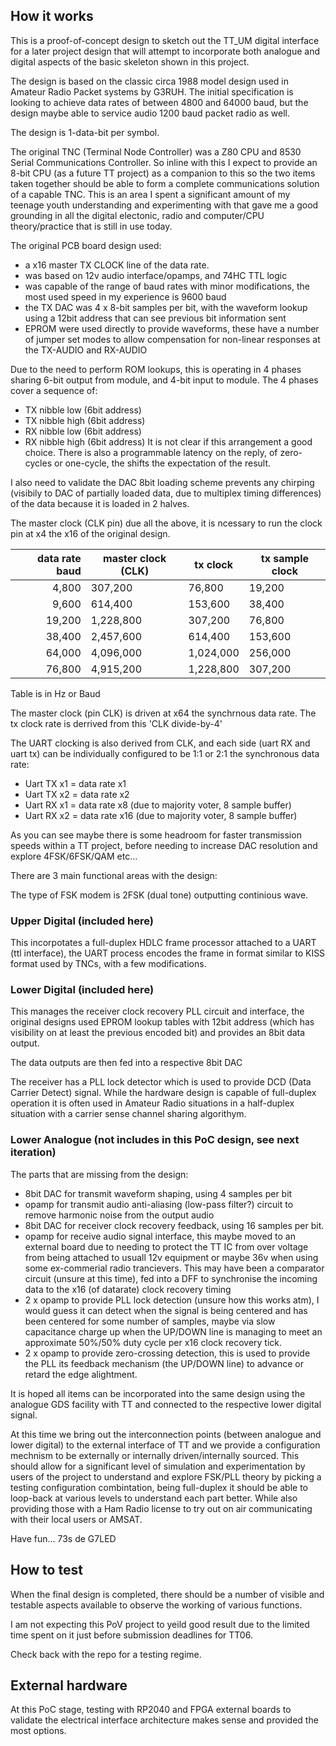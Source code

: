 <!---

This file is used to generate your project datasheet. Please fill in the information below and delete any unused
sections.

You can also include images in this folder and reference them in the markdown. Each image must be less than
512 kb in size, and the combined size of all images must be less than 1 MB.
-->

## How it works

This is a proof-of-concept design to sketch out the TT_UM digital interface
for a later project design that will attempt to incorporate both analogue and
digital aspects of the basic skeleton shown in this project.

The design is based on the classic circa 1988 model design used in Amateur
Radio Packet systems by G3RUH.  The initial specification is looking to
achieve data rates of between 4800 and 64000 baud, but the design maybe able
to service audio 1200 baud packet radio as well.

The design is 1-data-bit per symbol.

The original TNC (Terminal Node Controller) was a Z80 CPU and 8530 Serial
Communications Controller.  So inline with this I  expect to provide an
8-bit CPU (as a future TT project) as a companion to this so the two items
taken together should be able to form a complete communications solution
of a capable TNC.
This is an area I spent a significant amount of my teenage youth understanding
and experimenting with that gave me a good grounding in all the digital
electonic, radio and computer/CPU theory/practice that is still in use today.


The original PCB board design used:
- a x16 master TX CLOCK line of the data rate.
- was based on 12v audio interface/opamps, and 74HC TTL logic
- was capable of the range of baud rates with minor modifications, the most
used speed in my experience is 9600 baud
- the TX DAC was 4 x 8-bit samples per bit, with the waveform lookup using a
12bit address that can see previous bit information sent
- EPROM were used directly to provide waveforms, these have a number of
jumper set modes to allow compensation for non-linear responses at the
TX-AUDIO and RX-AUDIO

Due to the need to perform ROM lookups, this is operating in 4 phases
sharing 6-bit output from module, and 4-bit input to module.  The 4 phases
cover a sequence of:
- TX nibble low (6bit address)
- TX nibble high (6bit address)
- RX nibble low (6bit address)
- RX nibble high (6bit address)
It is not clear if this arrangement a good choice.
There is also a programmable latency on the reply, of zero-cycles or
one-cycle, the shifts the expectation of the result.

I also need to validate the DAC 8bit loading scheme prevents any chirping
(visibily to DAC of partially loaded data, due to multiplex timing
differences) of the data because it is loaded in 2 halves.


The master clock (CLK pin) due all the above, it is ncessary to run the
clock pin at x4 the x16 of the original design.

|data rate baud |master clock (CLK)|  tx clock | tx sample clock|
| ------------: | ---------------- |  -------- | ------- |
|         4,800 |          307,200 |    76,800 |  19,200 |
|         9,600 |          614,400 |   153,600 |  38,400 |
|        19,200 |        1,228,800 |   307,200 |  76,800 |
|        38,400 |        2,457,600 |   614,400 | 153,600 |
|        64,000 |        4,096,000 | 1,024,000 | 256,000 |
|        76,800 |        4,915,200 | 1,228,800 | 307,200 |

Table is in Hz or Baud

The master clock (pin CLK) is driven at x64 the synchrnous data rate.
The tx clock rate is derrived from this 'CLK divide-by-4'

The UART clocking is also derived from CLK, and each side (uart RX and uart
tx) can be individually configured to be 1:1 or 2:1 the synchronous data
rate:
- Uart TX x1 = data rate x1
- Uart TX x2 = data rate x2
- Uart RX x1 = data rate x8 (due to majority voter, 8 sample buffer)
- Uart RX x2 = data rate x16 (due to majority voter, 8 sample buffer)

As you can see maybe there is some headroom for faster transmission speeds
within a TT project, before needing to increase DAC resolution and explore
4FSK/6FSK/QAM etc...

There are 3 main functional areas with the design:

The type of FSK modem is 2FSK (dual tone) outputting continious wave.

### Upper Digital (included here)

This incorpotates a full-duplex HDLC frame processor attached to a UART
(ttl interface), the UART process encodes the frame in format similar to
KISS format used by TNCs, with a few modifications.


### Lower Digital (included here)

This manages the receiver clock recovery PLL circuit and interface, the
original designs used EPROM lookup tables with 12bit address (which has
visibility on at least the previous encoded bit) and provides an 8bit data
output.

The data outputs are then fed into a respective 8bit DAC

The receiver has a PLL lock detector which is used to provide DCD (Data
Carrier Detect) signal.  While the hardware design is capable of full-duplex
operation it is often used in Amateur Radio situations in a half-duplex
situation with a carrier sense channel sharing algorithym.

### Lower Analogue (not includes in this PoC design, see next iteration)

The parts that are missing from the design:

- 8bit DAC for transmit waveform shaping, using 4 samples per bit
- opamp for transmit audio anti-aliasing (low-pass filter?) circuit to
  remove harmonic noise from the output audio
- 8bit DAC for receiver clock recovery feedback, using 16 samples
  per bit.
- opamp for receive audio signal interface, this maybe moved to an external
  board due to needing to protect the TT IC from over voltage from being
  attached to usuall 12v equipment or maybe 36v when using some ex-commerial
  radio trancievers.
  This may have been a comparator circuit (unsure at this time), fed into a
  DFF to synchronise the incoming data to the x16 (of datarate) clock recovery
  timing
- 2 x opamp to provide PLL lock detection (unsure how this works atm), I
  would guess it can detect when the signal is being centered and has been
  centered for some number of samples, maybe via slow capacitance charge up
  when the UP/DOWN line is managing to meet an approximate 50%/50% duty
  cycle per x16 clock recovery tick.
- 2 x opamp to provide zero-crossing detection, this is used to provide the
  PLL its feedback mechanism (the UP/DOWN line) to advance or retard the
  edge alightment.


It is hoped all items can be incorporated into the same design using the
analogue GDS facility with TT and connected to the respective lower digital
signal.

At this time we bring out the interconnection points (between analogue and
lower digital) to the external interface of TT and we provide a configuration
mechnism to be externally or internally driven/internally sourced.  This should
allow for a significant level of simulation and experimentation by users of
the project to understand and explore FSK/PLL theory by picking a testing
configuration combintation, being full-duplex it should be able to loop-back
at various levels to understand each part better.  While also providing those
with a Ham Radio license to try out on air communicating with their local users
or AMSAT.

Have fun... 73s de G7LED

## How to test

When the final design is completed, there should be a number of visible and
testable aspects available to observe the working of various functions.

I am not expecting this PoV project to yeild good result due to the limited
time spent on it just before submission deadlines for TT06.

Check back with the repo for a testing regime.

## External hardware

At this PoC stage, testing with RP2040 and FPGA external boards to validate
the electrical interface architecture makes sense and provided the most
options.
